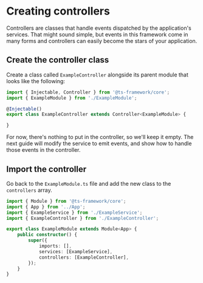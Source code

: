 # Creating controllers

Controllers are classes that handle events dispatched by the application's services. That might sound simple, but
events in this framework come in many forms and controllers can easily become the stars of your application.

## Create the controller class

Create a class called `ExampleController` alongside its parent module that looks like the following:

```ts title="src/example/ExampleController.ts"
import { Injectable, Controller } from '@ts-framework/core';
import { ExampleModule } from './ExampleModule';

@Injectable()
export class ExampleController extends Controller<ExampleModule> {

}
```

For now, there's nothing to put in the controller, so we'll keep it empty. The next guide will modify the service to
emit events, and show how to handle those events in the controller.

## Import the controller

Go back to the `ExampleModule.ts` file and add the new class to the `controllers` array.

```ts title="src/example/ExampleModule.ts"
import { Module } from '@ts-framework/core';
import { App } from '../App';
import { ExampleService } from './ExampleService';
import { ExampleController } from './ExampleController';

export class ExampleModule extends Module<App> {
	public constructor() {
		super({
			imports: [],
			services: [ExampleService],
			controllers: [ExampleController],
		});
	}
}
```
